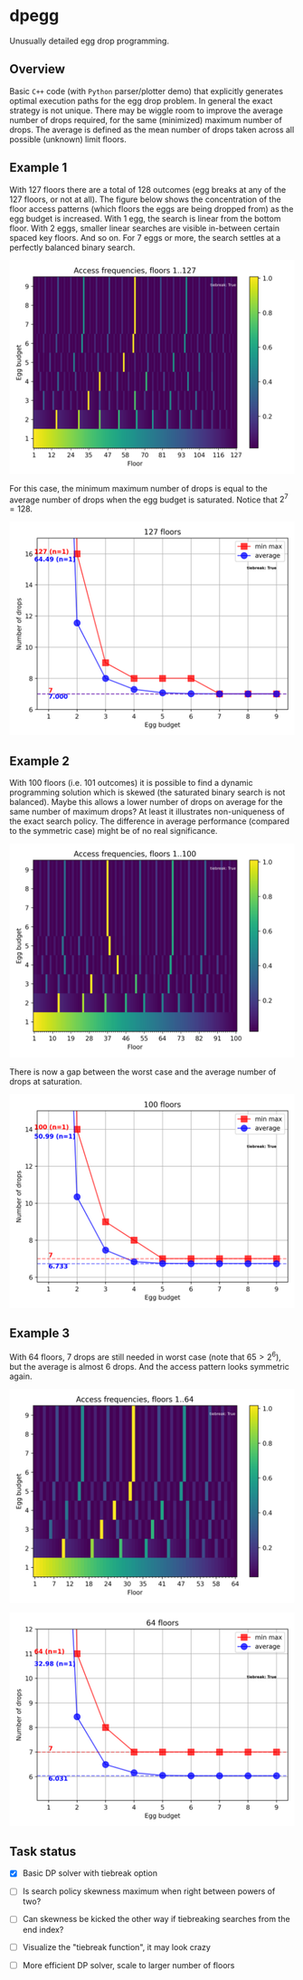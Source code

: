 # dpegg
Unusually detailed egg drop programming.

## Overview
Basic `C++` code (with `Python` parser/plotter demo) that explicitly generates optimal execution paths for the egg drop problem. In general the exact strategy is not unique. There may be wiggle room to improve the average number of drops required, for the same (minimized) maximum number of drops. The average is defined as the mean number of drops taken across all possible (unknown) limit floors.

## Example 1
With $127$ floors there are a total of $128$ outcomes (egg breaks at any of the 127 floors, or not at all). The figure below shows the concentration of the floor access patterns (which floors the eggs are being dropped from) as the egg budget is increased. With $1$ egg, the search is linear from the bottom floor. With $2$ eggs, smaller linear searches are visible in-between certain spaced key floors. And so on. For $7$ eggs or more, the search settles at a perfectly balanced binary search.

![Access patterns, 128 outcomes](/readme-figures/dpegg-out-127-access.png)

For this case, the minimum maximum number of drops is equal to the average number of drops when the egg budget is saturated. Notice that $2^7=128$. 

![Drops required, 128 outcomes](/readme-figures/dpegg-out-127-drops.png)

## Example 2
With $100$ floors (i.e. $101$ outcomes) it is possible to find a dynamic programming solution which is skewed (the saturated binary search is not balanced). Maybe this allows a lower number of drops on average for the same number of maximum drops? At least it illustrates non-uniqueness of the exact search policy. The difference in average performance (compared to the symmetric case) might be of no real significance.

![Access patterns, 101 outcomes](/readme-figures/dpegg-out-100-access.png)

There is now a gap between the worst case and the average number of drops at saturation.

![Drops required, 101 outcomes](/readme-figures/dpegg-out-100-drops.png)

## Example 3
With $64$ floors, $7$ drops are still needed in worst case (note that $65 > 2^6$), but the average is almost $6$ drops. And the access pattern looks symmetric again.

![Access patterns 65](/readme-figures/dpegg-out-64-access.png) 

![Drops required 65](/readme-figures/dpegg-out-64-drops.png)

## Task status

- [x] Basic DP solver with tiebreak option
- [ ] Is search policy skewness maximum when right between powers of two?
- [ ] Can skewness be kicked the other way if tiebreaking searches from the end index?
- [ ] Visualize the "tiebreak function", it may look crazy
- [ ] More efficient DP solver, scale to larger number of floors

